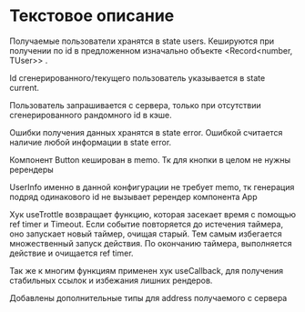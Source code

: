 # Текстовое описание

Получаемые пользователи хранятся в state users. Кешируются при получении по id в предложенном изначально объекте <Record<number, TUser>> .

Id сгенерированного/текущего пользователь указывается в state current.

Пользователь запрашивается с сервера, только при отсутствии сгенерированного рандомного id в кэше.

Ошибки получения данных хранятся в state error. Ошибкой считается наличие любой информации в state error.

Компонент Button кеширован в memo. Тк для кнопки в целом не нужны ререндеры

UserInfo именно в данной конфигурации не требует memo, тк генерация подряд одинакового id не вызывает ререндер компонента App

Хук useTrottle возвращает функцию, которая засекает время с помощью ref timer и Timeout. Если событие повторяется до истечения таймера, оно запускает новый таймер, очищая старый. Тем самым избегается множественный запуск действия. По окончанию таймера, выполняется действие и очищается ref timer.

Так же к многим функциям применен хук useCallback, для получения стабильных ссылок и избежания лишних рендеров.

Добавлены дополнительные типы для address получаемого с сервера
